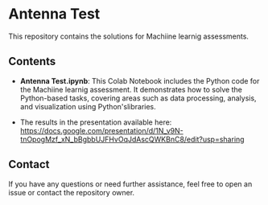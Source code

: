 # Antenna Test

This repository contains the solutions for Machiine learnig assessments.

## Contents

- **Antenna Test.ipynb**: This Colab Notebook includes the Python code for the Machiine learnig assessment. It demonstrates how to solve the Python-based tasks, covering areas such as data processing, analysis, and visualization using Python'slibraries.

- The results in the presentation available here:
https://docs.google.com/presentation/d/1N_v9N-tnOpogMzf_xN_bBgbbUJFHvOqJdAscQWKBnC8/edit?usp=sharing

## Contact

If you have any questions or need further assistance, feel free to open an issue or contact the repository owner.
